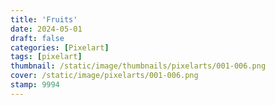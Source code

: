 ```yaml
---
title: 'Fruits' 
date: 2024-05-01
draft: false
categories: [Pixelart]
tags: [pixelart]
thumbnail: /static/image/thumbnails/pixelarts/001-006.png
cover: /static/image/pixelarts/001-006.png
stamp: 9994
---
```

